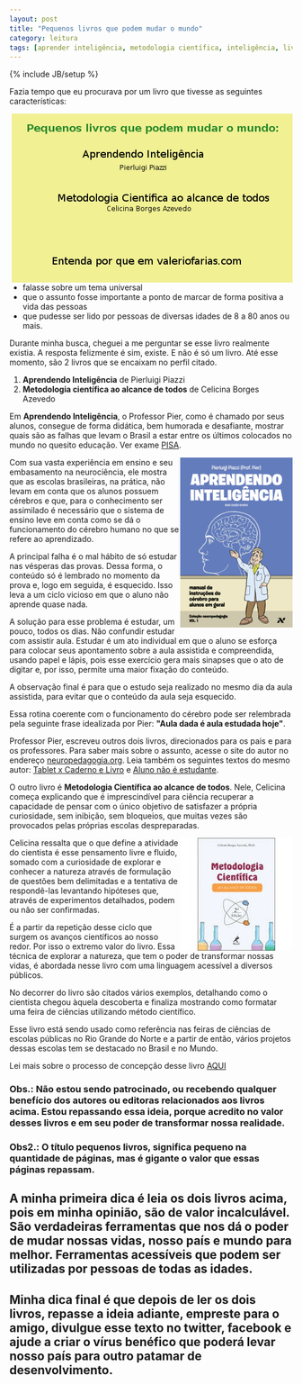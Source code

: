 ```yaml
---
layout: post
title: "Pequenos livros que podem mudar o mundo"
category: leitura
tags: [aprender inteligência, metodologia científica, inteligência, livro]
---
```

{% include JB/setup %}

Fazia tempo que eu procurava por um livro que tivesse as seguintes características:

<img src="/images/banner-livros-que-podem-mudar-o-mundo.jpg" style="float:right;" alt="Peace"/>

- falasse sobre um tema universal
- que o assunto fosse importante a ponto de marcar de forma positiva a vida das pessoas
- que pudesse ser lido por pessoas de diversas idades de 8 a 80 anos ou mais. 

Durante minha busca, cheguei a me perguntar se esse livro realmente existia.  A resposta felizmente é sim, existe. 
E não é só um livro. Até esse momento, são 2 livros que se encaixam no perfil citado. 

1. __Aprendendo Inteligência__ de Pierluigi Piazzi
2. __Metodologia científica ao alcance de todos__ de Celicina Borges Azevedo

Em __Aprendendo Inteligência__, o Professor Pier, como é chamado por seus alunos, consegue de forma didática, bem humorada e desafiante, mostrar quais são as falhas que levam o Brasil a estar entre os últimos colocados no mundo no quesito educação. Ver exame [PISA](http://en.wikipedia.org/wiki/Programme_for_International_Student_Assessment).

<img src="/images/aprendendo-inteligencia-livro.gif" style="float:right;" alt="Livro: Aprendendo Inteligência"/>

Com sua vasta experiência em ensino e seu embasamento na neurociência, ele mostra que as escolas brasileiras, na prática, não levam em conta que os alunos possuem cérebros e que, para o conhecimento ser assimilado é necessário que o sistema de ensino leve em conta como se dá o funcionamento do cérebro humano no que se refere ao aprendizado. 

A principal falha é o mal hábito de só estudar nas vésperas das provas. Dessa forma, o conteúdo só é lembrado no momento da prova e, logo em seguida, é esquecido. Isso leva a um ciclo vicioso em que o aluno não aprende quase nada. 

A solução para esse problema é estudar, um pouco, todos os dias. Não confundir estudar com assistir aula. Estudar é um ato individual em que o aluno se esforça para colocar seus apontamento sobre a aula assistida e compreendida, usando papel e lápis, pois esse exercício gera mais sinapses que o ato de digitar e, por isso, permite uma maior fixação do conteúdo. 

A observação final é para que o estudo seja realizado no mesmo dia da aula assistida, para evitar que o conteúdo da aula seja esquecido. 

Essa rotina coerente com o funcionamento do cérebro pode ser relembrada pela seguinte frase idealizada por Pier: __"Aula dada é aula estudada hoje"__. 

Professor Pier, escreveu outros dois livros, direcionados para os pais e para os professores. Para saber mais sobre o assunto, acesse o site do autor no endereço [neuropedagogia.org](http://neuropedagogia.org). Leia também os seguintes textos do mesmo autor: [Tablet x Caderno e Livro](http://formaescrita.com.br/projetoeditorial/index.php/prof-pier-2/134-tablet-x-caderno-e-livro) e [Aluno não é estudante](http://formaescrita.com.br/projetoeditorial/index.php/prof-pier-2/116-aluno-nao-e-estudante).

O outro livro é __Metodologia Científica ao alcance de todos__. Nele, Celicina começa explicando que é imprescindível para ciência recuperar a capacidade de pensar com o único objetivo de satisfazer a própria curiosidade, sem inibição, sem bloqueios, que muitas vezes são provocados pelas próprias escolas despreparadas. 

<img src="/images/metodologia-cientifica-livro.jpg" style="float:right;" alt="livro: Metodologia Científica ao alcance de todos"/>

Celicina ressalta que o que define a atividade do cientista é esse pensamento livre e fluido, somado com a curiosidade de explorar e conhecer a natureza através de formulação de questões bem delimitadas e a tentativa de respondê-las levantando hipóteses que, através de experimentos detalhados, podem ou não ser confirmadas. 

É a partir da repetição desse ciclo que surgem os avanços científicos ao nosso redor. Por isso o extremo valor do livro. Essa técnica de explorar a natureza, que tem o poder de transformar nossas vidas, é abordada nesse livro com uma linguagem acessível a diversos públicos.

No decorrer do livro são citados vários exemplos, detalhando como o cientista chegou àquela descoberta e finaliza mostrando como formatar uma feira de ciências utilizando método científico. 

Esse livro está sendo usado como referência nas feiras de ciências de escolas públicas no Rio Grande do Norte e a partir de então, vários projetos dessas escolas tem se destacado no Brasil e no Mundo. 

Lei mais sobre o processo de concepção desse livro [AQUI](http://inovabrasil.blogspot.com.br/2008/06/rigor-divertido-compreender-e-aplicar-o.html)

### Obs.: Não estou sendo patrocinado, ou recebendo qualquer benefício dos autores ou editoras relacionados aos livros acima. Estou repassando essa ideia, porque acredito no valor desses livros e em seu poder de transformar nossa realidade.

### Obs2.: O título pequenos livros, significa pequeno na quantidade de páginas, mas é gigante o valor que essas páginas repassam. 

## A minha primeira dica é leia os dois livros acima, pois em minha opinião, são de valor incalculável. São verdadeiras ferramentas que nos dá o poder de mudar nossas vidas, nosso país e mundo para melhor. Ferramentas acessíveis que podem ser utilizadas por pessoas de todas as idades.

## Minha dica final é que depois de ler os dois livros, repasse a ideia adiante, empreste para o amigo, divulgue esse texto no twitter, facebook e ajude a criar o vírus benéfico que poderá levar nosso país para outro patamar de desenvolvimento.
